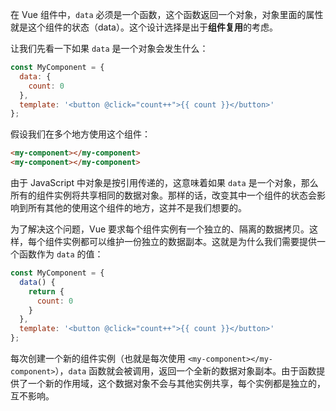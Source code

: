 在 Vue 组件中，`data` 必须是一个函数，这个函数返回一个对象，对象里面的属性就是这个组件的状态（data）。这个设计选择是出于**组件复用**的考虑。

让我们先看一下如果 `data` 是一个对象会发生什么：

```javascript
const MyComponent = {
  data: {
    count: 0
  },
  template: '<button @click="count++">{{ count }}</button>'
};
```

假设我们在多个地方使用这个组件：

```html
<my-component></my-component>
<my-component></my-component>
```

由于 JavaScript 中对象是按引用传递的，这意味着如果 `data` 是一个对象，那么所有的组件实例将共享相同的数据对象。那样的话，改变其中一个组件的状态会影响到所有其他的使用这个组件的地方，这并不是我们想要的。

为了解决这个问题，Vue 要求每个组件实例有一个独立的、隔离的数据拷贝。这样，每个组件实例都可以维护一份独立的数据副本。这就是为什么我们需要提供一个函数作为 `data` 的值：

```javascript
const MyComponent = {
  data() {
    return {
      count: 0
    }
  },
  template: '<button @click="count++">{{ count }}</button>'
};
```

每次创建一个新的组件实例（也就是每次使用 `<my-component></my-component>`），`data` 函数就会被调用，返回一个全新的数据对象副本。由于函数提供了一个新的作用域，这个数据对象不会与其他实例共享，每个实例都是独立的，互不影响。
